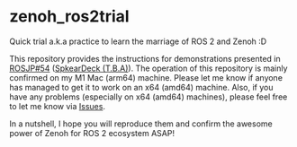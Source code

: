 # zenoh_ros2trial

Quick trial a.k.a practice to learn the marriage of ROS 2 and Zenoh :D

This repository provides the instructions for demonstrations presented in [ROSJP#54](https://rosjp.connpass.com/event/304753/) ([SpkearDeck (T.B.A)](https://speakerdeck.com/takasehideki/)).
The operation of this repository is mainly confirmed on my M1 Mac (arm64) machine.
Please let me know if anyone has managed to get it to work on an x64 (amd64) machine.
Also, if you have any problems (especially on x64 (amd64) machines), please feel free to let me know via [Issues](https://github.com/takasehideki/zenoh_trial/issues).

In a nutshell, I hope you will reproduce them and confirm the awesome power of Zenoh for ROS 2 ecosystem ASAP!
